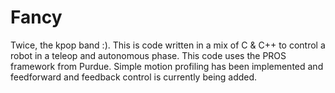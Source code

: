 # Fancy
Twice, the kpop band :). 
This is code written in a mix of C & C++ to control a robot in a  teleop and autonomous phase. 
This code uses the PROS framework from Purdue. Simple motion profiling has been implemented
and feedforward and feedback control is currently being added. 
